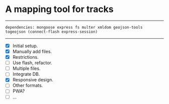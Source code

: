 # A mapping tool for tracks
---

    dependencies: mongoose express fs multer xmldom geojson-tools togeojson (connect-flash express-session)

---
- [x] Initial setup.
- [x] Manually add files.
- [x] Restrictions.
- [ ] Use flash, refactor.
- [ ] Multiple files.
- [ ] Integrate DB.
- [x] Responsive design.
- [ ] Other formats.
- [ ] PWA?
- [ ] ...